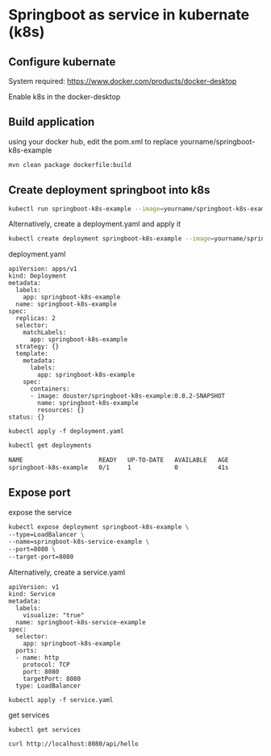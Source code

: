# Springboot as service in kubernate (k8s)


## Configure kubernate

System required: 
    https://www.docker.com/products/docker-desktop
    
Enable k8s in the docker-desktop


## Build application
using your docker hub, edit the pom.xml to replace
  yourname/springboot-k8s-example
  

```bash
mvn clean package dockerfile:build
```

## Create deployment springboot into k8s

```bash
kubectl run springboot-k8s-example --image=yourname/springboot-k8s-example:0.0.1-SNAPSHOT --port=8080
```

Alternatively, create a deployment.yaml and apply it
```bash
kubectl create deployment springboot-k8s-example --image=yourname/springboot-k8s-example:0.0.1-SNAPSHOT --dry-run -o yaml > deployment.yaml
```
deployment.yaml
```
apiVersion: apps/v1
kind: Deployment
metadata:
  labels:
    app: springboot-k8s-example
  name: springboot-k8s-example
spec:
  replicas: 2
  selector:
    matchLabels:
      app: springboot-k8s-example
  strategy: {}
  template:
    metadata:
      labels:
        app: springboot-k8s-example
    spec:
      containers:
      - image: douster/springboot-k8s-example:0.0.2-SNAPSHOT
        name: springboot-k8s-example
        resources: {}
status: {}

```
```
kubectl apply -f deployment.yaml
```

```bash
kubectl get deployments
```

```bash
NAME                     READY   UP-TO-DATE   AVAILABLE   AGE
springboot-k8s-example   0/1     1            0           41s
```

## Expose port

expose the service

```bash
kubectl expose deployment springboot-k8s-example \
--type=LoadBalancer \
--name=springboot-k8s-service-example \
--port=8080 \
--target-port=8080
```

Alternatively, create a service.yaml

```
apiVersion: v1
kind: Service
metadata:
  labels:
    visualize: "true"
  name: springboot-k8s-service-example
spec:
  selector:
    app: springboot-k8s-example
  ports:
  - name: http
    protocol: TCP
    port: 8080
    targetPort: 8080
  type: LoadBalancer
```
```
kubectl apply -f service.yaml
```

get services
```
kubectl get services

curl http://localhost:8080/api/hello
```


